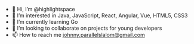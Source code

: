 - 👋 Hi, I’m @highlightspace
- 👀 I’m interested in Java, JavaScript, React, Angular, Vue, HTML5, CSS3
- 🌱 I’m currently learning Go
- 💞️ I’m looking to collaborate on projects for young developers
- 📫 How to reach me johnny.parallelslalom@gmail.com

<!---
parallelslalom/parallelslalom is a ✨ special ✨ repository because its `README.md` (this file) appears on your GitHub profile.
You can click the Preview link to take a look at your changes.
--->
